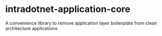 # intradotnet-application-core
A convenience library to remove application layer boilerplate from clean architecture applications
